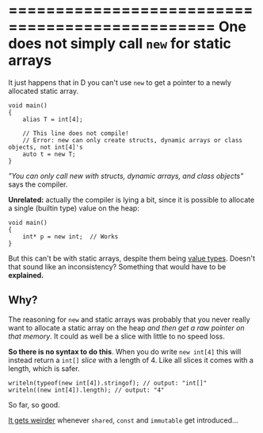 ================================================
One does not simply call `new` for static arrays
================================================

It just happens that in D you can't use `new` to get a pointer to a newly allocated static array.

```
void main()
{
    alias T = int[4];

    // This line does not compile!
    // Error: new can only create structs, dynamic arrays or class objects, not int[4]'s
    auto t = new T; 
}
```

_"You can only call new with structs, dynamic arrays, and class objects"_ says the compiler.

**Unrelated:** actually the compiler is lying a bit, since it is possible to allocate a single (builtin type) value on the heap:

```
void main()
{
    int* p = new int;  // Works
}
```

But this can't be with static arrays, despite them being [value types](#Static-arrays-are-value-types).
Doesn't that sound like an inconsistency? Something that would have to be **explained.**

## Why?

The reasoning for `new` and static arrays was probably that you never really want to allocate a static array on the heap *and then get a raw pointer on that memory*.
It could as well be a slice with little to no speed loss.

**So there is no syntax to do this**.
When you do write `new int[4]` this will instead return a `int[]` _slice_ with a length of 4. 
Like all slices it comes with a length, which is safer.

```
writeln(typeof(new int[4]).stringof); // output: "int[]"
writeln((new int[4]).length); // output: "4"
```

So far, so good. 

[It gets weirder](#Type-qualifiers-and-slices-creation) whenever `shared`, `const` and `immutable` get introduced...